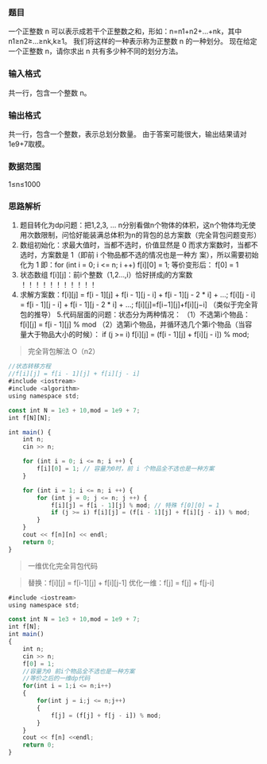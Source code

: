 ### 题目
一个正整数 n 可以表示成若干个正整数之和，形如：n=n1+n2+…+nk，其中 n1≥n2≥…≥nk,k≥1。
我们将这样的一种表示称为正整数 n 的一种划分。
现在给定一个正整数 n，请你求出 n 共有多少种不同的划分方法。

### 输入格式
共一行，包含一个整数 n。

### 输出格式
共一行，包含一个整数，表示总划分数量。
由于答案可能很大，输出结果请对 1e9+7取模。

### 数据范围
1≤n≤1000

### 思路解析

1. 题目转化为dp问题：把1,2,3, … n分别看做n个物体的体积，这n个物体均无使用次数限制，问恰好能装满总体积为n的背包的总方案数（完全背包问题变形）
2. 数组初始化：求最大值时，当都不选时，价值显然是 0
    而求方案数时，当都不选时，方案数是 1（即前 i 个物品都不选的情况也是一种方 
    案），所以需要初始化为 1
    即：for (int i = 0; i <= n; i ++) f[i][0] = 1;
    等价变形后： f[0] = 1
3. 状态数组 f[i][j]：前i个整数（1,2…,i）恰好拼成j的方案数 ！！！！！！！！！！！
4. 求解方案数：f[i][j] = f[i - 1][j] + f[i - 1][j - i] + f[i - 1][j - 2 * i] + ...;
                          f[i][j - i] = f[i - 1][j - i] + f[i - 1][j - 2 * i] + ...; 
                          f[i][j]=f[i−1][j]+f[i][j−i]  （类似于完全背包的推导）
5.代码层面的问题：状态分为两种情况：
                         （1）不选第i个物品：f[i][j] = f[i - 1][j] % mod
                         （2）选第i个物品，并循环选几个第i个物品（当容量大于物品大小的时候）： if (j >= i) f[i][j] = (f[i - 1][j] + f[i][j - i]) % mod; 

> 完全背包解法 O（n2）
```js
//状态转移方程
//f[i][j] = f[i - 1][j] + f[i][j - i]
#include <iostream>
#include <algorithm>
using namespace std;

const int N = 1e3 + 10,mod = 1e9 + 7;
int f[N][N];

int main() {
    int n;
    cin >> n;

    for (int i = 0; i <= n; i ++) {
        f[i][0] = 1; // 容量为0时，前 i 个物品全不选也是一种方案
    }

    for (int i = 1; i <= n; i ++) {
        for (int j = 0; j <= n; j ++) {
            f[i][j] = f[i - 1][j] % mod; // 特殊 f[0][0] = 1
            if (j >= i) f[i][j] = (f[i - 1][j] + f[i][j - i]) % mod;
        }
    }
    cout << f[n][n] << endl;
    return 0;
}
```

> 一维优化完全背包代码

> 替换：f[i][j] = f[i-1][j] + f[i][j-1]
   优化一维：f[j] = f[j] + f[j-i]
```js
#include <iostream>
using namespace std;

const int N = 1e3 + 10,mod = 1e9 + 7;
int f[N];
int main()
{
    int n;
    cin >> n;
    f[0] = 1; 
    //容量为0 前i个物品全不选也是一种方案
    //等价之后的一维dp代码
    for(int i = 1;i <= n;i++)
    {
        for(int j = i;j <= n;j++)
        {
            f[j] = (f[j] + f[j - i]) % mod;
        }
    }
    cout << f[n] <<endl;
    return 0;
}
```